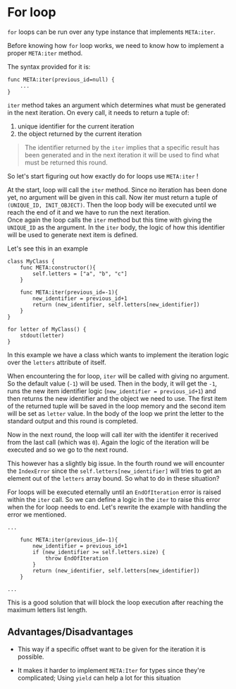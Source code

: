 # For loop

`for` loops can be run over any type instance that implements `META:iter`.

Before knowing how `for` loop works, we need to know how to implement a proper `META:iter` method.

The syntax provided for it is:

    func META:iter(previous_id=null) {
        ...
    }



`iter` method takes an argument which determines what must be generated in the next iteration. On every call, it needs to return a tuple of:
1. unique identifier for the current iteration
2. the object returned by the current iteration

> The identifier returned by the `iter` implies that a specific result has been generated and in the next iteration it will be used to find what must be returned this round.


So let's start figuring out how exactly do for loops use `META:iter` !

At the start, loop will call the `iter` method. Since no iteration has been done yet, no argument will be given in this call. Now iter must return a tuple of `(UNIQUE_ID, INIT_OBJECT)`. Then the loop body will be executed until we reach the end of it and we have to run the next iteration.\
Once again the loop calls the `iter` method but this time with giving the `UNIQUE_ID` as the argument. In the `iter` body, the logic of how this identifier will be used to generate next item is defined.

Let's see this in an example

    class MyClass {
        func META:constructor(){
            self.letters = ["a", "b", "c"]
        }

        func META:iter(previous_id=-1){
            new_identifier = previous_id+1
            return (new_identifier, self.letters[new_identifier])
        }
    }

    for letter of MyClass() {
        stdout(letter)
    }

In this example we have a class which wants to implement the iteration logic over the `letters` attribute of itself.

When encountering the for loop, `iter` will be called with giving no argument. So the default value (`-1`) will be used. Then in the body, it will get the `-1`, runs the new item identifier logic (`new_identifier = previous_id+1`) and then returns the new identifier and the object we need to use. The first item of the returned tuple will be saved in the loop memory and the second item will be set as `letter` value. In the body of the loop we print the letter to the standard output and this round is completed.

Now in the next round, the loop will call iter with the identifer it recerived from the last call (which was `0`). Again the logic of the iteration will be executed and so we go to the next round.

This however has a slightly big issue. In the fourth round we will encounter the `IndexError` since the `self.letters[new_identifier]` will tries to get an element out of the `letters` array bound. So what to do in these situation?

For loops will be executed eternally until an `EndOfIteration` error is raised within the `iter` call. So we can define a logic in the `iter` to raise this error when the for loop needs to end. Let's rewrite the example with handling the error we mentioned.

    ...

        func META:iter(previous_id=-1){
            new_identifier = previous_id+1
            if (new_identifier >= self.letters.size) {
                throw EndOfIteration
            }
            return (new_identifier, self.letters[new_identifier])
        }

    ...

This is a good solution that will block the loop execution after reaching the maximum letters list length.



## Advantages/Disadvantages

- This way if a specific offset want to be given for the iteration it is possible.

- It makes it harder to implement `META:Iter` for types since they're complicated; Using `yield` can help a lot for this situation
